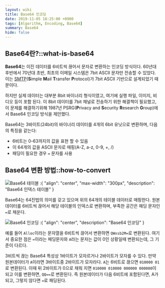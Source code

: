 ```yaml
---
layout: wiki
title: Base64 인코딩
date: 2019-11-05 18:25:00 +0900
tags: [Algorithm, Encoding, Base64]
summary: Base64
hide: false
---
```


## Base64란?::what-is-base64

**Base64**는 이진 데이터를 6비트씩 끊어서 문자로 변환하는 인코딩 방식이다.
60년대 후반에서 70년대 초반, 최초의 이메일 시스템은 7bit ASCII 문자만 전송할 수 있었다. 이는 [SMTP]()(**S**imple **M**ail **T**ransfer **P**rotocol)가 7bit ASCII 기반으로 설계되었기 때문이다.

하지만 실제 데이터는 대부분 8bit 바이너리 형식이였고, 여기에 실행 파일, 이미지, 비디오 등이 포함 된다. 이 8bit 데이터를 7bit 채널로 전송하기 위한 해결책이 필요했고, 
이 문제를 해결하기위해 1987년 PSRG(**P**rivacy and **S**ecurity **R**esearch **G**roup)에서 Base64 인코딩 방식을 제안했다.

Base64는 3바이트(24bit)의 바이너리 데이터를 4개의 6bit 유닛으로 변환하며, 다음의 특징을 같는다:
* 6비트는 0-63까지의 값을 표현 할 수 있음
* 이 64개의 값을 ASCII 문자로 매핑(A-Z, a-z, 0-9, +, /)
* 패딩이 필요한 경우 `=` 문자를 사용

## Base64 변환 방법::how-to-convert

![Base64 테이블](/post/algorithm/base64/index-table.png)
:{ "align": "center", "max-width": "300px", "description": "Base64 인덱스 테이블" }

Base64는 64진법의 의미를 갖고 있으며 위의 64개의 테이블 데이터로 매핑한다. 원본 데이터를 6비트씩 끊어서 해당 테이블의 인덱스로 변환하며, 부족한 공간은 패딩 문자인 `=`로 채운다.

![Base64 인코딩](/post/algorithm/base64/encoding.png)
:{ "align": "center", "description": "Base64 인코딩" }

예를 들어 `Alloc`이라는 문자열을 6비트씩 끊어서 변환하면 `QWxsb2M=`로 변환된다. 여기서 중요한 점은 `=`이라는 패딩문자와 `A`라는 문자는 값이 0인 상황일때 변환되는데, 그 기준이 다르다.

3비트씩 끊는 Base64 특성상 1바이트가 모자르거나 2바이트가 모자를 수 있다. 만약 원본데이터가 `A`이라면 3바이트중 2바이트가 모자라다.
`A`는 6비트로 끊으면 `010000 01`로 변환된다. 이때 뒤 2바이트가 0으로 채워 지면 `010000 010000 000000 000000`이 되고 이를 변환하면, `QQ==`로 변환된다.
즉 원본데이터가 다음 6비트에 포함된다면, A가 되고, 그렇지 않다면 `=`로 패딩된다.